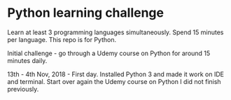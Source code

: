 # Python learning challenge

Learn at least 3 programming languages simultaneously.
Spend 15 minutes per language.
This repo is for Python.

Initial challenge - go through a Udemy course on Python for around 15 minutes daily.

13th - 4th Nov, 2018 - First day. Installed Python 3 and made it work on IDE and terminal. Start over again the Udemy course on Python I did not finish previously.